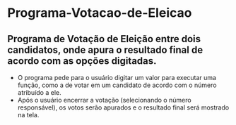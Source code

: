 # Programa-Votacao-de-Eleicao
## Programa de Votação de Eleição entre dois candidatos, onde apura o resultado final de acordo com as opções digitadas.
- O programa pede para o usuário digitar um valor para executar uma função, como a de votar em um candidato de acordo com o número atribuído a ele.
- Após o usuário encerrar a votação (selecionando o número responsável), os votos serão apurados e o resultado final será mostrado na tela.
